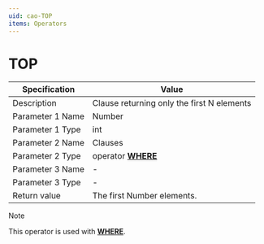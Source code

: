 ```yaml
---
uid: cao-TOP
items: Operators
---
```


# TOP 

| Specification         | Value                                                        |
| --------------------- | ------------------------------------------------------------ |
| Description           | Clause returning only the first N elements           |
| Parameter 1 Name      | Number                                                       |
| Parameter 1 Type      | int                                    |
| Parameter 2 Name      | Clauses                                                          |
| Parameter 2 Type      | operator **[WHERE](https://docs.erp.net/tech/advanced/calculated-attributes/operators/where.html)**                                                      |
| Parameter 3 Name      | -                                                            |
| Parameter 3 Type      | -                                                            |
| Return value          | The first Number elements.                                                      |

> [!NOTE]
> 
> This operator is used with **[WHERE](https://docs.erp.net/tech/advanced/calculated-attributes/operators/where.html)**.
